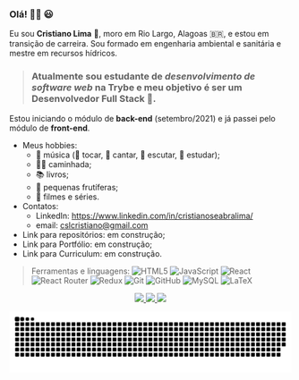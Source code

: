 ### Olá! 🙋‍♂️ 😃 
Eu sou **Cristiano Lima** 🤝, moro em Rio Largo, Alagoas 🇧🇷, e estou em transição de carreira.
Sou formado em engenharia ambiental e sanitária e mestre em recursos hídricos.
> ### Atualmente sou estudante de *desenvolvimento de software web* na **Trybe** e meu objetivo é ser um **Desenvolvedor Full Stack** :rocket:.
Estou iniciando o módulo de **back-end** (setembro/2021) e já passei pelo módulo de **front-end**.
* Meus hobbies:
  * 🎵 música (:guitar: tocar, :microphone: cantar, :musical_note: escutar, :musical_score: estudar);
  * 🏃‍♂️ caminhada;
  * 📚 livros;
  * 🌳 pequenas frutíferas;
  * 🎥 filmes e séries.
* Contatos:
  * LinkedIn: https://www.linkedin.com/in/cristianoseabralima/
  * email: cslcristiano@gmail.com
* Link para repositórios: em construção;
* Link para Portfólio: em construção;
* Link para Curriculum: em construção.

> Ferramentas e linguagens:
![HTML5](https://img.shields.io/badge/html5-%23E34F26.svg?style=for-the-badge&logo=html5&logoColor=white)
![JavaScript](https://img.shields.io/badge/javascript-%23323330.svg?style=for-the-badge&logo=javascript&logoColor=%23F7DF1E)
![React](https://img.shields.io/badge/react-%2320232a.svg?style=for-the-badge&logo=react&logoColor=%2361DAFB)
![React Router](https://img.shields.io/badge/React_Router-CA4245?style=for-the-badge&logo=react-router&logoColor=white)
![Redux](https://img.shields.io/badge/redux-%23593d88.svg?style=for-the-badge&logo=redux&logoColor=white)
![Git](https://img.shields.io/badge/git-%23F05033.svg?style=for-the-badge&logo=git&logoColor=white)
![GitHub](https://img.shields.io/badge/github-%23121011.svg?style=for-the-badge&logo=github&logoColor=white)
![MySQL](https://img.shields.io/badge/mysql-%2300f.svg?style=for-the-badge&logo=mysql&logoColor=white)
![LaTeX](https://img.shields.io/badge/latex-%23008080.svg?style=for-the-badge&logo=latex&logoColor=white)

<div align="center">
  <a href="https://github.com/cristianocsl">
  <img height="180em" src="https://github-readme-stats.vercel.app/api?username=cristianocsl&show_icons=true&theme=chartreuse-dark&include_all_commits=true&count_private=true&title_color=yellow"/>
  <img height="180em" src="https://github-readme-stats.vercel.app/api?username=cristianocsl&show_icons=true&theme=chartreuse-dark&include_all_commits=true&count_private=true"/>
  <img height="180em" src="https://github-readme-stats.vercel.app/api/top-langs/?username=cristianocsl&layout=compact&langs_count=7&theme=chartreuse-dark"/>
</div>

 ![Snake animation](https://github.com/cristianocsl/cristianocsl/blob/output/github-contribution-grid-snake.svg)
